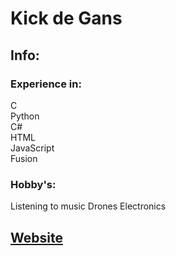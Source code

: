 # Kick de Gans

## Info:
### Experience in:
C <br>
Python <br>
C# <br>
HTML <br>
JavaScript <br>
Fusion <br>

### Hobby's:
Listening to music 
Drones
Electronics 

## [Website](https://www.kickdegans.nl/?ref=projects)
